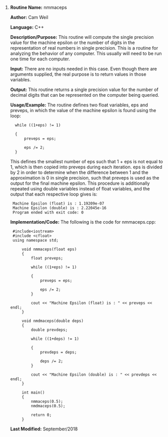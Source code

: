 1. **Routine Name:**           nmmaceps

   **Author:** Cam Weil

   **Language:** C++

   **Description/Purpose:** This routine will compute the single precision value for the machine epsilon or the number of digits in the representation of real numbers in single precision. This is a routine for analyzing the behavior of any computer. This usually will need to be run one time for each computer.

   **Input:** There are no inputs needed in this case. Even though there are arguments supplied, the real purpose is to return values in those variables.

   **Output:** This routine returns a single precision value for the number of decimal digits that can be represented on the computer being queried.

   **Usage/Example:** The routine defines two float variables, eps and preveps, in which the value of the machine epsilon is found using the loop: 

         while ((1+eps) != 1)
        
         {
             preveps = eps;
        
             eps /= 2;
         }
            
   This defines the smallest number of eps such that 1 + eps is not equal to 1, which is then copied into preveps during each iteration. eps is divided by 2 in order to determine when the difference between 1 and the approximation is 0 in single precision, such that preveps is used as the output for the final machine epsilon. This procedure is additionally repeated using double variables instead of float variables, and the output that each respective loop gives is:

        Machine Epsilon (float) is : 1.19209e-07
        Machine Epsilon (double) is : 2.22045e-16
        Program ended with exit code: 0

   **Implementation/Code:** The following is the code for nmmaceps.cpp:

        #include<iostream>
        #include <cfloat>
        using namespace std;

            void nmmaceps(float eps)
            {
                float preveps;
    
                while ((1+eps) != 1)
        
                {
                    preveps = eps;
        
                    eps /= 2;
                }
    
                cout << "Machine Epsilon (float) is : " << preveps << endl;
            }

            void nmdmaceps(double deps)
            {
                double prevdeps;
    
                while ((1+deps) != 1)
        
                {
                    prevdeps = deps;
        
                    deps /= 2;
                }
    
                cout << "Machine Epsilon (double) is : " << prevdeps << endl;
            }

            int main()
            {
                nmmaceps(0.5);
                nmdmaceps(0.5);
    
                return 0;
            }
        
   **Last Modified:** September/2018
